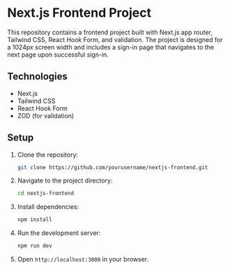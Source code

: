 # Next.js Frontend Project

This repository contains a frontend project built with Next.js app router, Tailwind CSS, React Hook Form, and validation. The project is designed for a 1024px screen width and includes a sign-in page that navigates to the next page upon successful sign-in.

## Technologies

- Next.js
- Tailwind CSS
- React Hook Form
- ZOD (for validation)

## Setup

1. Clone the repository:
    ```bash
    git clone https://github.com/yourusername/nextjs-frontend.git
    ```
2. Navigate to the project directory:
    ```bash
    cd nextjs-frontend
    ```
3. Install dependencies:
    ```bash
    npm install
    ```
4. Run the development server:
    ```bash
    npm run dev
    ```
5. Open `http://localhost:3000` in your browser.
